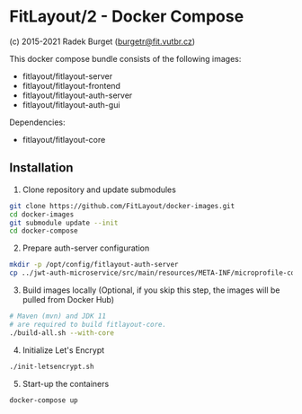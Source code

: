 FitLayout/2 - Docker Compose
============================

(c) 2015-2021 Radek Burget (burgetr@fit.vutbr.cz)

This docker compose bundle consists of the following images:

* fitlayout/fitlayout-server
* fitlayout/fitlayout-frontend
* fitlayout/fitlayout-auth-server
* fitlayout/fitlayout-auth-gui

Dependencies:

* fitlayout/fitlayout-core

## Installation

1. Clone repository and update submodules

```bash
git clone https://github.com/FitLayout/docker-images.git
cd docker-images
git submodule update --init
cd docker-compose
```

2. Prepare auth-server configuration

```bash
mkdir -p /opt/config/fitlayout-auth-server
cp ../jwt-auth-microservice/src/main/resources/META-INF/microprofile-config.properties.example /opt/config/fitlayout-auth-server/microprofile-config.properties
```

3. Build images locally (Optional, if you skip this step, the images will be pulled from Docker Hub)

```bash
# Maven (mvn) and JDK 11
# are required to build fitlayout-core.
./build-all.sh --with-core
```

4. Initialize Let's Encrypt

```bash
./init-letsencrypt.sh
```

5. Start-up the containers 

```bash
docker-compose up
```
